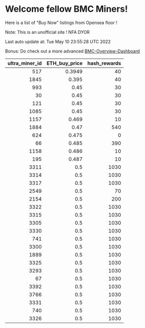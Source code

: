 # Welcome fellow BMC Miners!
Here is a list of "Buy Now" listings from Opensea floor !

Note: This is an unofficial site ! NFA DYOR

Last auto update at: Tue May 10 23:55:28 UTC 2022

Bonus: Do check out a more advanced [BMC-Overview-Dashboard](https://dune.com/defifunk/BMC-Overview-Dashboard)


|   ultra_miner_id |   ETH_buy_price |   hash_rewards |
|-----------------:|----------------:|---------------:|
|              517 |          0.3949 |             40 |
|             1845 |          0.395  |             40 |
|              993 |          0.45   |             30 |
|               30 |          0.45   |             30 |
|              121 |          0.45   |             30 |
|             1085 |          0.45   |             30 |
|             1157 |          0.469  |             10 |
|             1884 |          0.47   |            540 |
|              624 |          0.475  |              0 |
|               66 |          0.485  |            390 |
|             1158 |          0.486  |             10 |
|              195 |          0.487  |             10 |
|             3311 |          0.5    |           1030 |
|             3314 |          0.5    |           1030 |
|             3317 |          0.5    |           1030 |
|             2549 |          0.5    |             70 |
|             2154 |          0.5    |            200 |
|             3322 |          0.5    |           1030 |
|             3315 |          0.5    |           1030 |
|             3305 |          0.5    |           1030 |
|             3330 |          0.5    |           1030 |
|              741 |          0.5    |           1030 |
|             3300 |          0.5    |           1030 |
|             1889 |          0.5    |           1030 |
|             3325 |          0.5    |           1030 |
|             3293 |          0.5    |           1030 |
|               67 |          0.5    |           1030 |
|             3392 |          0.5    |           1030 |
|             3766 |          0.5    |           1030 |
|             3331 |          0.5    |           1030 |
|              740 |          0.5    |           1030 |
|             3326 |          0.5    |           1030 |